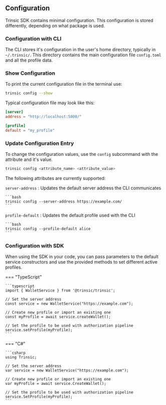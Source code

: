 ## Configuration

Trinsic SDK contains minimal configuration. This configuration is stored differently, depending on what package is used.

### Configuration with CLI

The CLI stores it's configuration in the user's home directory, typically in `~/.trinsic/`. This directory contains the main configuration file `config.toml` and all the profile data.

### Show Configuration

To print the current configuration file in the terminal use:

```bash
trinsic config --show
```

Typical configuration file may look like this:

```toml
[server]
address = "http://localhost:5000/"

[profile]
default = "my_profile"
```

### Update Configuration Entry

To change the configuration values, use the `config` subcommand with the attribute and it's value.

```bash
trinsic config <attribute_name> <attribute_value>
```

The following attributes are currently supported:

`server-address`
:   Updates the default server address the CLI communicates

    ```bash
    trinsic config --server-address https://example.com/
    ```

`profile-default`
:   Updates the default profile used with the CLI

    ```bash
    trinsic config --profile-default alice
    ```

### Configuration with SDK

When using the SDK in your code, you can pass parameters to the default service constructors and use the provided methods to set different active profiles.

=== "TypeScript"

    ```typescript
    import { WalletService } from '@trinsic/trinsic';

    // Set the server address
    const service = new WalletService("https://example.com");

    // Create new profile or import an existing one
    const myProfile = await service.createWallet();

    // Set the profile to be used with authorization pipeline
    service.setProfile(myProfile);
    ```

=== "C#"

    ```csharp
    using Trinsic;

    // Set the server address
    var service = new WalletService("https://example.com");

    // Create new profile or import an existing one
    var myProfile = await service.CreateWallet();

    // Set the profile to be used with authorization pipeline
    service.SetProfile(myProfile);
    ```